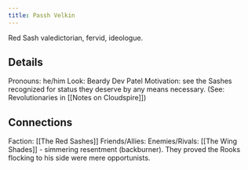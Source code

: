 ```yaml
---
title: Passh Velkin
---
```


Red Sash valedictorian, fervid, ideologue.
## Details
Pronouns: he/him
Look: Beardy Dev Patel
Motivation: see the Sashes recognized for status they deserve by any means necessary.
(See: Revolutionaries in [[Notes on Cloudspire]])
## Connections
Faction: [[The Red Sashes]]
Friends/Allies:
Enemies/Rivals: [[The Wing Shades]] - simmering resentment (backburner). They proved the Rooks flocking to his side were mere opportunists.

